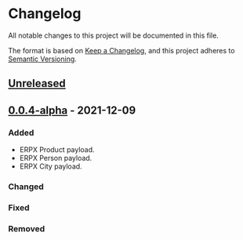 # Changelog

All notable changes to this project will be documented in this file.

The format is based on [Keep a Changelog](https://keepachangelog.com/en/1.0.0/),
and this project adheres to [Semantic Versioning](https://semver.org/spec/v2.0.0.html).

## [Unreleased]

## [0.0.4-alpha] - 2021-12-09

### Added

-   ERPX Product payload.
-   ERPX Person payload.
-   ERPX City payload.

### Changed

### Fixed

### Removed

[Unreleased]: https://github.com/dev-senior-com-br/senior-erpx-api/compare/0.0.4-alpha...HEAD

[0.0.4-alpha]: https://github.com/dev-senior-com-br/senior-erpx-api/compare/7a0b14284228a5625dff9f50f09c70b17fbc3b94...0.0.4-alpha
